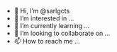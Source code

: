 - 👋 Hi, I’m @sarlgcts
- 👀 I’m interested in ...
- 🌱 I’m currently learning ...
- 💞️ I’m looking to collaborate on ...
- 📫 How to reach me ...

<!---
sarlgcts/sarlgcts is a ✨ special ✨ repository because its `README.md` (this file) appears on your GitHub profile.
You can click the Preview link to take a look at your changes.
--->
